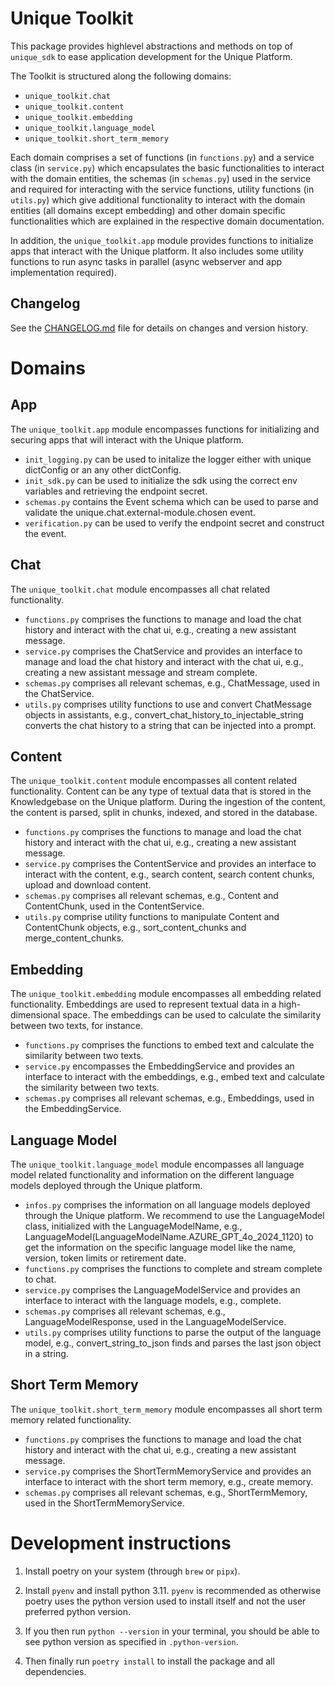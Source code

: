 # Unique Toolkit

This package provides highlevel abstractions and methods on top of `unique_sdk` to ease application development for the Unique Platform. 

The Toolkit is structured along the following domains:
- `unique_toolkit.chat`
- `unique_toolkit.content`
- `unique_toolkit.embedding`
- `unique_toolkit.language_model`
- `unique_toolkit.short_term_memory`

Each domain comprises a set of functions (in `functions.py`) and a service class (in `service.py`) which encapsulates the basic functionalities to interact with the domain entities, the schemas (in `schemas.py`) used in the service and required for interacting with the service functions, utility functions (in `utils.py`) which give additional functionality to interact with the domain entities (all domains except embedding) and other domain specific functionalities which are explained in the respective domain documentation.

In addition, the `unique_toolkit.app` module provides functions to initialize apps that interact with the Unique platform. It also includes some utility functions to run async tasks in parallel (async webserver and app implementation required).

## Changelog

See the [CHANGELOG.md](https://github.com/Unique-AG/ai/blob/main/unique_toolkit/CHANGELOG.md) file for details on changes and version history.

# Domains

## App

The `unique_toolkit.app` module encompasses functions for initializing and securing apps that will interact with the Unique platform.

- `init_logging.py` can be used to initalize the logger either with unique dictConfig or an any other dictConfig.
- `init_sdk.py` can be used to initialize the sdk using the correct env variables and retrieving the endpoint secret.
- `schemas.py` contains the Event schema which can be used to parse and validate the unique.chat.external-module.chosen event.
- `verification.py` can be used to verify the endpoint secret and construct the event.

## Chat

The `unique_toolkit.chat` module encompasses all chat related functionality.

- `functions.py` comprises the functions to manage and load the chat history and interact with the chat ui, e.g., creating a new assistant message.
- `service.py` comprises the ChatService and provides an interface to manage and load the chat history and interact with the chat ui, e.g., creating a new assistant message and stream complete.
- `schemas.py` comprises all relevant schemas, e.g., ChatMessage, used in the ChatService.
- `utils.py` comprises utility functions to use and convert ChatMessage objects in assistants, e.g., convert_chat_history_to_injectable_string converts the chat history to a string that can be injected into a prompt. 

## Content

The `unique_toolkit.content` module encompasses all content related functionality. Content can be any type of textual data that is stored in the Knowledgebase on the Unique platform. During the ingestion of the content, the content is parsed, split in chunks, indexed, and stored in the database.

- `functions.py` comprises the functions to manage and load the chat history and interact with the chat ui, e.g., creating a new assistant message.
- `service.py` comprises the ContentService and provides an interface to interact with the content, e.g., search content, search content chunks, upload and download content.
- `schemas.py` comprises all relevant schemas, e.g., Content and ContentChunk, used in the ContentService.
- `utils.py` comprise utility functions to manipulate Content and ContentChunk objects, e.g., sort_content_chunks and merge_content_chunks.

## Embedding

The `unique_toolkit.embedding` module encompasses all embedding related functionality. Embeddings are used to represent textual data in a high-dimensional space. The embeddings can be used to calculate the similarity between two texts, for instance.

- `functions.py` comprises the functions to embed text and calculate the similarity between two texts.
- `service.py` encompasses the EmbeddingService and provides an interface to interact with the embeddings, e.g., embed text and calculate the similarity between two texts.
- `schemas.py` comprises all relevant schemas, e.g., Embeddings, used in the EmbeddingService.

## Language Model

The `unique_toolkit.language_model` module encompasses all language model related functionality and information on the different language models deployed through the 
Unique platform.

- `infos.py` comprises the information on all language models deployed through the Unique platform. We recommend to use the LanguageModel class, initialized with the LanguageModelName, e.g., LanguageModel(LanguageModelName.AZURE_GPT_4o_2024_1120) to get the information on the specific language model like the name, version, token limits or retirement date.
- `functions.py` comprises the functions to complete and stream complete to chat.
- `service.py` comprises the LanguageModelService and provides an interface to interact with the language models, e.g., complete. 
- `schemas.py` comprises all relevant schemas, e.g., LanguageModelResponse, used in the LanguageModelService.
- `utils.py` comprises utility functions to parse the output of the language model, e.g., convert_string_to_json finds and parses the last json object in a string.

## Short Term Memory

The `unique_toolkit.short_term_memory` module encompasses all short term memory related functionality.

- `functions.py` comprises the functions to manage and load the chat history and interact with the chat ui, e.g., creating a new assistant message.
- `service.py` comprises the ShortTermMemoryService and provides an interface to interact with the short term memory, e.g., create memory.
- `schemas.py` comprises all relevant schemas, e.g., ShortTermMemory, used in the ShortTermMemoryService.

# Development instructions

1. Install poetry on your system (through `brew` or `pipx`).

2. Install `pyenv` and install python 3.11. `pyenv` is recommended as otherwise poetry uses the python version used to install itself and not the user preferred python version.

3. If you then run `python --version` in your terminal, you should be able to see python version as specified in `.python-version`.

4. Then finally run `poetry install` to install the package and all dependencies.